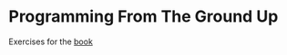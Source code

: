 # Programming From The Ground Up

Exercises for the [book](https://4hel.github.io/book/groundup.html)


